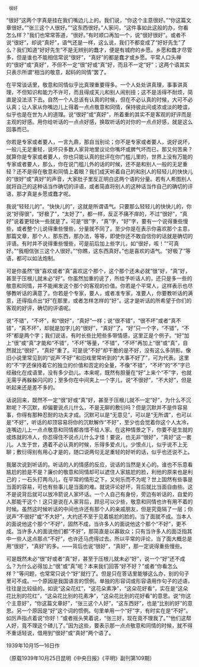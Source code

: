      很好 

   “很好”这两个字真是挂在我们嘴边儿上的。我们说，“你这个主意很好。”“你这篇文章很好。”“张三这个人很好。”“这东西很好。”人家问，“这件事如此这般的办，你看怎么样？”我们也常常答道，“很好。”有时顺口再加一个，说“很好很好”。或者不说“很好”，却说“真好”，语气还是一样，这么说，我们不都变成了“好好先生”了么？我们知道“好好先生”不是无辨别的蠢才，便是有城府的乡愿。乡愿和蠢才尽管多，但是谁也不能相信常说“很好”，“真好”的都是蠢才或乡愿。平常人口头禅的“很好”或“真好”，不但不一定“很”好或“真”好，而且不一定“好”；这两个语其实只表示所谓“相当的敬意，起码的同情”罢了。 

   在平常谈话里，敬意和同情似乎比真理重要得多。一个人处处讲真理，事事讲真理，不但知识和能力不许可，而且得成天儿和别人闹别扭；这不是活得不耐烦，简直是没法活下去。自然一个人总该有认真的时候，但在不必认真的时候，大可不必认真；让人家从你嘴边儿上得着一点点敬意和同情，保持彼此间或浓或淡的睦谊，似乎也是在世为人的道理。说“很好”或“真好”，所着重的其实不是客观的好评而是主观的好感。用你给听话的一点点好感，换取听话的对你的一点点好感，就是这么回事而已。 

   你若是专家或者要人，一言九鼎，那自当别论；你不是专家或者要人，说好说坏，一般儿无足重轻，说坏只多数人家背地里议论你嘴坏或脾气坏而已，那又何苦来？就算你是专家或者要人，你也只能认真的批评在你门槛儿里的，世界上没有万能的专家或者要人，那么，你在说门槛儿外的话的时候，还不是和别人一般的无足重轻？还不是得在敬意和同情上着眼？我们成天听着自己的和别人的轻轻儿的快快儿的“很好”或“真好”的声音，大家肚子里反正明白这两个语的分量。若有人希图别人就将自己的这种话当作确切的评语，或者简直将别人的这种话当作自己的确切的评语，那才真是乡愿或蠢才呢。 

   我说“轻轻儿的”，“快快儿的”，这就是所谓语气。只要那么轻轻儿的快快儿的，你说“好得很”，“好极了”，“太好了”，都一样，反正不痛不痒的，不过“很好”，“真好”说着更轻快一些就是了。可是“很”字，“真”字，“好”字，要有一个说得重些慢些，或者整个儿说得重些慢些，分量就不同了。至少你是在表示你喜欢那个主意，那篇文章，那个人，那东西，那办法，等等，即使你还不敢自信你的话就是确切的评语。有时并不说得重些慢些，可是前后加上些字儿，如“很好，咳！”“可真好。”“我相信张三这个人很好。”“你瞧，这东西真好。”也是喜欢的语气。“好极了”等语，都可以如法炮制。 

   可是你虽然“很”喜欢或者“真”喜欢这个那个，这个那个还未必就“很”好，“真”好，甚至于压根儿就未必“好”。你虽然加重的说了，所给予听话人的，还只是多一些的敬意和同情，并不能阐发这个那个的客观的价值。你若是个平常人，这样表示也尽够教听话的满意了。你若是个专家，要人，或者准专家，准要人，你要教听话的满意，还得指点出“好”在那里，或者怎样怎样的“好”。这才是听话的所希望于你们的客观的好评，确切的评语呢。 

   说“不错”，“不坏”，和“很好”，“真好”一样；说“很不错”，“很不坏”或者“真不错”，“真不坏”，却就是加字儿的“很好”，“真好”了。“好”只一个字，“不错”，“不坏”都是两个字；我们说话，有时长些比短些多带情感，这里正是个例子。“好”加上“很”或“真”才能和“不错”，“不坏”等量，“不错”，“不坏”再加上“很”或“真”，自然就比“很好”，“真好”重了。可是说“不好”却干脆的是不好，没有这么多阴影。像旧小说里常见到的“说声‘不好’”和旧戏里常听到的“大事不好了”，可为代表。这里的“不”字还保持着它的独立的价值和否定的全量，不像“不错”，“不坏”的“不”字已经融化在成语里，没有多少劲儿。本来呢，既然有胆量在“好”上来个“不”字，也就无需乎再躲躲闪闪的；至多你在中间夹上一个字儿，说“不很好”，“不大好”，但是听起来还是差不多的。 

   话说回来，既然不一定“很”好或“真”好，甚至于压根儿就不一定“好”，为什么不沉默呢？不沉默，却偏要说点儿什么，不是无聊的敷衍吗？但是沉默并不是件容易事，你得有那种忍耐的功夫才成。沉默可以是“无意见”，可以是“无所谓”，也可以是“不好”，听话的却顶容易将你的沉默解作“不好”，至少也会觉着你这个人太冷，连嘴边儿上一点点敬意和同情都吝惜不给人家。在这种情景之下，你要不是生就的或炼就的冷人，你忍得住不说点儿什么才怪！要说，也无非“很好”，“真好”这一套儿。人生于世，遇着不必认真的时候，乐得多爱点儿，少恨点儿，似乎说不上无聊；敷衍得别有用心才是的，随口说两句无足重轻的好听的话，似乎也还说不上。 

   我屡次说到听话的。听话的人的情感的反应，说话的当然是关心的。谁也不乐意看尴尬的脸是不是？廉价的敬意和同情却可以遮住人家尴尬的脸，利他的原来也是利己的；一石头打两鸟儿，在平常的情形之下，又何乐而不为呢？世上固然有些事是当面的容易，可也有些事儿是当面的难。就说评论好坏，背后就比当面自由些。这不是说背后就可以放冷箭说人家坏话。一个人自己有身份，旁边有听话的，自爱的人那能干这个！这只是说在人家背后，顾忌可以少些，敬意和同情也许有用不着的时候。虽然这时候听话的中间也许还有那个人的亲戚朋友，但是究竟隔了一层；你说声“不很好”或“不大好”，大约还不至于见着尴尬的脸的。当了面就不成。当本人的面说他这个那个“不好”，固然不成，当许多人的面说他这个那个“不好”，更不成。当许多人的面说他们都“不好”，那简直是以寡敌众；只有当许多人的面泛指其中一些人这点那点“不好”，也许还马虎得过去。所以平常的评论，当了面大概总是用“很好”，“真好”的多。——背后也说“很好”，“真好”，那一定说得重些慢些。 

   可是既然未必“很”好或者“真”好，甚至于压根儿就未必“好”，说一个“好”还不成么？为什么必得加上“很”或“真”呢？本来我们回答“好不好？”或者“你看怎么样？”等问题，也常常只说个“好”就行了。但是只在答话里能够这么办，别的句子里可不成。一个原因是我国语言的惯例。单独的形容词或形容语用作句子的述语，往往是比较级的。如说“这朵花红”，“这花朵素净”，“这朵花好看”，实在是“这朵花比别的花红”，“这朵花比别的花素净”，“这朵花比别的花好看”的意思。说“你这个主意好”，“你这篇文章好”，“张三这个人好”，“这东西好”，也是“比别的好”的意思。另一个原因是“好”这个词的惯例。句里单用一个“好”字，有时实在是“不好”。如厉声指点着说“你好！”或者摇头笑着说，“张三好，现在竟不理我了。”“他们这帮人好，竟不理这个碴儿了。”因为这些，要表示那一点点敬意和同情的时候，就不得不重话轻说，借用到“很好”或“真好”两个语了。 

   1939年10月15—16日作 

   （原载1939年10月25日昆明《中央日报》《平明》副刊第109期） 

